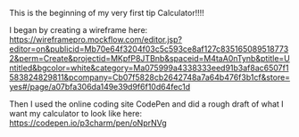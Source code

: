 This is the beginning of my very first tip Calculator!!!!

I began by creating a wireframe here: https://wireframepro.mockflow.com/editor.jsp?editor=on&publicid=Mb70e64f3204f03c5c593ce8af127c8351650895187732&perm=Create&projectid=MKpfP8JTBnb&spaceid=M4taA0nTynb&ptitle=Untitled&bgcolor=white&category=Ma075999a4338333eed91b3af8ac6507f1583824829811&pcompany=Cb07f5828cb2642748a7a64b476f3b1cf&store=yes#/page/a07bfa306da149e39d9f6f10d64fec1d

Then I used the online coding site CodePen and did a rough draft of what I want my calculator to look like here: https://codepen.io/p3charm/pen/oNprNVg

